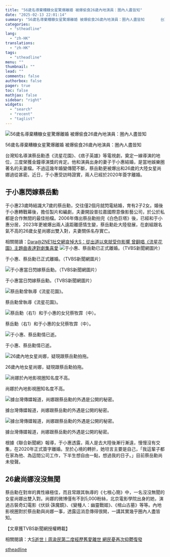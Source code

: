 ```yaml
---
title: "56歲名導棄糟糠女星驚爆離婚 被爆偷食26歲內地演員：圈內人盡皆知"
date: "2025-02-13 22:01:14"
summary: "56歲名導棄糟糠女星驚爆離婚 被爆偷食26歲內地演員：圈內人盡皆知       台灣知名導演..."
categories:
  - "stheadline"
lang:
  - "zh-HK"
translations:
  - "zh-HK"
tags:
  - "stheadline"
menu: ""
thumbnail: ""
lead: ""
comments: false
authorbox: false
pager: true
toc: false
mathjax: false
sidebar: "right"
widgets:
  - "search"
  - "recent"
  - "taglist"
---
```


![56歲名導棄糟糠女星驚爆離婚 被爆偷食26歲內地演員：圈內人盡皆知](https://image.stheadline.com/f/680p0/0x0/100/none/0de85b4b632db13d13dba9476164593e/stheadline/inewsmedia/20250213/_2025021321200562213.jpg)

56歲名導棄糟糠女星驚爆離婚 被爆偷食26歲內地演員：圈內人盡皆知




台灣知名導演蔡岳勳憑《流星花園》、《痞子英雄》等電視劇，奠定一線導演的地位，三度榮獲金鐘導演獎的肯定。他和演員出身的妻子于小惠結婚，是當地娛樂圈著名的夫妻檔。不過這幾年婚變傳聞不斷，蔡岳勳更被爆出和26歲的大陸女星尚娜過從甚密。近日，于小惠受訪時證實，兩人已經於2020年簽字離婚。

于小惠閃嫁蔡岳勳
--------

于小惠23歲時結識大7歲的蔡岳勳，交往僅2個月就閃電結婚，育有2子2女。婚後于小惠轉戰幕後，擔任製片和編劇，夫妻開設普拉嘉國際意像影藝公司，於公於私都是合作無間的最佳拍檔。2006年傳出蔡岳勳拍完《白色巨塔》後，已經和于小惠分居，2023年更被爆出兩人遠距離感情生變，蔡岳勳赴大陸發展，在劇組跟名氣不高的26歲女星尚娜出雙入對，夫妻關係名存實亡。

相關閱讀：[Dara@2NE1社交網哀悼大S：從出道以來就受你影響 曾翻唱《流星花園》主題曲表達對劇集喜愛](https://www.stheadline.com/film-drama/3426207/Dara2NE1%E7%A4%BE%E4%BA%A4%E7%B6%B2%E5%93%80%E6%82%BC%E5%A4%A7S%E5%BE%9E%E5%87%BA%E9%81%93%E4%BB%A5%E4%BE%86%E5%B0%B1%E5%8F%97%E4%BD%A0%E5%BD%B1%E9%9F%BF-%E6%9B%BE%E7%BF%BB%E5%94%B1%E6%B5%81%E6%98%9F%E8%8A%B1%E5%9C%92%E4%B8%BB%E9%A1%8C%E6%9B%B2%E8%A1%A8%E9%81%94%E5%B0%8D%E5%8A%87%E9%9B%86%E5%96%9C%E6%84%9B)
 ![于小惠、蔡岳勳已正式離婚。（TVBS新聞網圖片）](https://image.hkhl.hk/f/1024p0/0x0/100/none/58c335ff56d167d27dd5a8975beaa143/2025-02/SQ1.jpg)


于小惠、蔡岳勳已正式離婚。（TVBS新聞網圖片）



 ![于小惠當日閃嫁蔡岳勳。（TVBS新聞網圖片）](https://image.hkhl.hk/f/1024p0/0x0/100/none/e60d05cbf78553e161af360ec86bf1b0/2025-02/SQ2.jpg)


于小惠當日閃嫁蔡岳勳。（TVBS新聞網圖片）



 ![蔡岳勳曾執導《流星花園》。](https://image.hkhl.hk/f/1024p0/0x0/100/none/967e8a51d2345ef0321d00a11a0cba99/2025-02/SQ3.jpg)


蔡岳勳曾執導《流星花園》。



 ![蔡岳勳（右1）和于小惠的女兒蔡牧霏（中）。](https://image.hkhl.hk/f/1024p0/0x0/100/none/cd60858e729bf44a9ff421aee252b038/2025-02/SQ4.jpg)


蔡岳勳（右1）和于小惠的女兒蔡牧霏（中）。



 ![于小惠、蔡岳勳情已逝。](https://image.hkhl.hk/f/1024p0/0x0/100/none/259315c42364956db194154be2bc619b/2025-02/SQ5.jpg)


于小惠、蔡岳勳情已逝。



 ![26歲內地女星尚娜，疑現跟蔡岳勳拍拖。](https://image.hkhl.hk/f/1024p0/0x0/100/none/dc38c449f1614d38af89bbedcecee797/2025-02/SQ6.jpg)


26歲內地女星尚娜，疑現跟蔡岳勳拍拖。



 ![尚娜於內地影視圈知名度不高。](https://image.hkhl.hk/f/1024p0/0x0/100/none/d2304dd4f1a00a15942e8aaf6ba9ca73/2025-02/SQ7.jpg)


尚娜於內地影視圈知名度不高。



 ![據台灣傳媒報道，尚娜跟蔡岳勳的外遇是公開的秘密。](https://image.hkhl.hk/f/1024p0/0x0/100/none/261e38a6489a1ee7d6f822da314d8b08/2025-02/SQ8.jpg)


據台灣傳媒報道，尚娜跟蔡岳勳的外遇是公開的秘密。



 ![據台灣傳媒報道，尚娜跟蔡岳勳的外遇是公開的秘密。](https://image.hkhl.hk/f/1024p0/0x0/100/none/e3ccd05d830413427ab50fa1b9580ba1/2025-02/SQ9.jpg)


據台灣傳媒報道，尚娜跟蔡岳勳的外遇是公開的秘密。




根據《聯合新聞網》報導，于小惠透露，兩人是去大陸後漸行漸遠，慢慢沒有交集，在2020年正式簽字離婚。至於心境的轉折，她坦言主要是自己，「我這輩子都在家為他、為這間公司工作，下半生想自由一點，想過我的日子。」目前蔡岳勳尚未發聲。

26歲尚娜沒沒無聞
---------

蔡岳勳在對岸的異性緣極佳，而且常跟其執導的《七根心簡》中，一名沒沒無聞的女星尚娜出雙入對。尚娜的微博僅有不到5,000粉絲，北京電影學院出身的她，演過古裝奇幻電影《伏妖‧誅魔鏡》、《變種人：幽靈戰姬》、《棺山古墓》等等。內地影視圈對於蔡岳勳與尚娜一事，透露這消息傳得很開，一講其實幾乎圈內人盡皆知。

【文章獲TVBS新聞網授權轉載】

相關閱讀：大[S逝世丨周渝民第二度經歷舊愛離世 網民憂再次抑鬱復發](https://www.stheadline.com/realtime-entertainment/3425243/%E5%A4%A7S%E9%80%9D%E4%B8%96%E4%B8%A8%E5%91%A8%E6%B8%9D%E6%B0%91%E7%AC%AC%E4%BA%8C%E5%BA%A6%E7%B6%93%E6%AD%B7%E8%88%8A%E6%84%9B%E9%9B%A2%E4%B8%96-%E7%B6%B2%E6%B0%91%E6%86%82%E5%86%8D%E6%AC%A1%E6%8A%91%E9%AC%B1%E5%BE%A9%E7%99%BC)

[stheadline](https://std.stheadline.com/realtime/article/2052657/即時-娛樂-56歲名導棄糟糠女星驚爆離婚-被爆偷食26歲內地演員-圈內人盡皆知)
